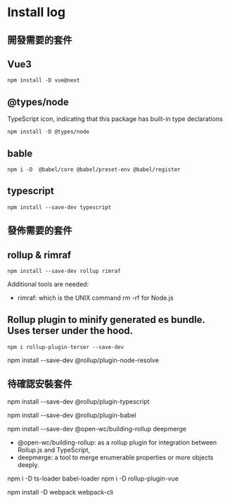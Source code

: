 # Install log

## 開發需要的套件
## Vue3
```
npm install -D vue@next 
```
## @types/node
TypeScript icon, indicating that this package has built-in type declarations
```
npm install -D @types/node
```
## bable
```
npm i -D  @babel/core @babel/preset-env @babel/register 
```
## typescript 
```
npm install --save-dev typescript
```
## 發佈需要的套件
## rollup & rimraf 
```
npm install --save-dev rollup rimraf 
```
Additional tools are needed:
- rimraf: which is the UNIX command rm -rf for Node.js
## Rollup plugin to minify generated es bundle. Uses terser under the hood.
```
npm i rollup-plugin-terser --save-dev
```

npm install --save-dev @rollup/plugin-node-resolve 

## 待確認安裝套件

npm install --save-dev @rollup/plugin-typescript 

npm install --save-dev @rollup/plugin-babel 

npm install --save-dev @open-wc/building-rollup deepmerge
- @open-wc/building-rollup: as a rollup plugin for integration between Rollup.js and TypeScript,
- deepmerge: a tool to merge enumerable properties or more objects deeply.

npm i -D ts-loader babel-loader
npm i -D rollup-plugin-vue






npm install -D webpack webpack-cli